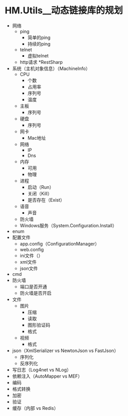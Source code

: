 ﻿# HM.Utils__动态链接库的规划

 
* 网络
   * ping
      * 简单的ping
      * 持续的ping 
   * telnet
      * 虚拟telnet
   * http请求
      *RestSharp  
* 系统（主机对象信息）（MachineInfo）
   * CPU
      * 个数
      * 占用率
      * 序列号
      * 温度
   * 主板
     * 序列号
   * 硬盘
      * 序列号
   * 网卡
      * Mac地址
   * 网络
      * IP
      * Dns
   * 内存
      * 可用
      * 物理
   * 进程
      * 启动（Run）
      * 关闭（Kill）
      * 是否存在（Exist）
   * 语音
     * 声音
   * 防火墙
   * Windows服务（System.Configuration.Install）
* enum
* 配置文件
   * app.config（ConfigurationManager）
   * web.config
   * ini文件（）
   * xml文件
   * json文件
* cmd
* 防火墙
  * 端口是否开通
  * 防火墙是否开启
* 文件
  * 图片
    * 压缩
    * 读取
    * 图形验证码
    * 格式
  * 视频
    * 格式
* json（XmlSerializer vs NewtonJson vs FastJson）
   * 序列化
   * 反序列化
* 写日志（Log4net vs NLog）
* 依赖注入（AutoMapper vs MEF）
* 编码
* 格式转换
* 加密
* 验证
* 缓存（内部 vs Redis）
